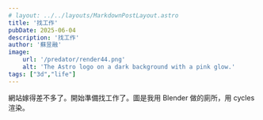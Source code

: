 ```yaml
---
# layout: ../../layouts/MarkdownPostLayout.astro
title: '找工作'
pubDate: 2025-06-04
description: '找工作'
author: '蘇昱融'
image:
    url: '/predator/render44.png'
    alt: 'The Astro logo on a dark background with a pink glow.'
tags: ["3d","life"]
---
```

網站嫁得差不多了。開始準備找工作了。圖是我用 Blender 做的廁所，用 cycles 渲染。